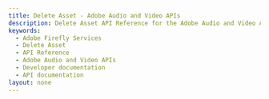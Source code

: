 ```yaml
---
title: Delete Asset - Adobe Audio and Video APIs
description: Delete Asset API Reference for the Adobe Audio and Video APIs
keywords:
  - Adobe Firefly Services
  - Delete Asset
  - API Reference
  - Adobe Audio and Video APIs
  - Developer documentation
  - API documentation
layout: none
---
```


<RedoclyAPIBlock src="/firefly-services/docs/audio_delete_asset.json" width="600px" disableSidebar />
